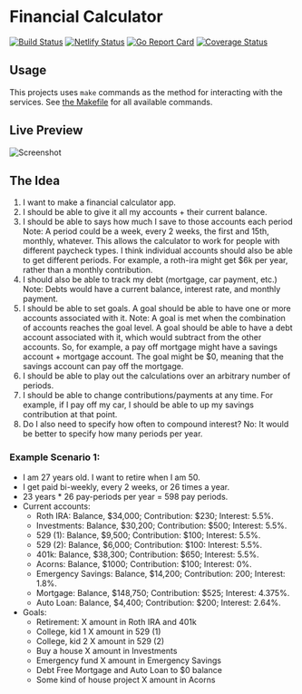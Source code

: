 # Financial Calculator

[![Build Status](https://cloud.drone.io/api/badges/JustinDFuller/financial/status.svg)](https://cloud.drone.io/JustinDFuller/financial)
[![Netlify Status](https://api.netlify.com/api/v1/badges/a0185250-911e-420e-9d10-425b29d0590b/deploy-status)](https://app.netlify.com/sites/friendly-heyrovsky-9af227/deploys)
[![Go Report Card](https://goreportcard.com/badge/github.com/JustinDFuller/financial)](https://goreportcard.com/report/github.com/JustinDFuller/financial)
[![Coverage Status](https://coveralls.io/repos/github/JustinDFuller/financial/badge.svg?branch=master)](https://coveralls.io/github/JustinDFuller/financial?branch=master)

## Usage

This projects uses `make` commands as the method for interacting with the services. See [the Makefile](./Makefile) for all available commands.

## Live Preview
![Screenshot](https://image.thum.io/get/maxAge/12/width/700/crop/400/https://friendly-heyrovsky-9af227.netlify.com/)

## The Idea
1. I want to make a financial calculator app.
2. I should be able to give it all my accounts + their current balance.
3. I should be able to says how much I save to those accounts each period
    Note: A period could be a week, every 2 weeks, the first and 15th, monthly, whatever.
      This allows the calculator to work for people with different paycheck types.
      I think individual accounts should also be able to get different periods.
      For example, a roth-ira might get $6k per year, rather than a monthly contribution.
4. I should also be able to track my debt (mortgage, car payment, etc.)
    Note: Debts would have a current balance, interest rate, and monthly payment.
5. I should be able to set goals. A goal should be able to have one or more accounts associated with it.
    Note: A goal is met when the combination of accounts reaches the goal level.
          A goal should be able to have a debt account associated with it, which would subtract from the
          other accounts. So, for example, a pay off mortgage might have a savings account + mortgage account.
          The goal might be $0, meaning that the savings account can pay off the mortgage.
6. I should be able to play out the calculations over an arbitrary number of periods.
7. I should be able to change contributions/payments at any time.
    For example, if I pay off my car, I should be able to up my savings contribution at that point.
8. Do I also need to specify how often to compound interest?
    No: It would be better to specify how many periods per year.

### Example Scenario 1:

* I am 27 years old. I want to retire when I am 50.
* I get paid bi-weekly, every 2 weeks, or 26 times a year.
* 23 years * 26 pay-periods per year = 598 pay periods.
* Current accounts:
  * Roth IRA:
      Balance, $34,000; Contribution: $230; Interest: 5.5%.
  * Investments:
      Balance, $30,200; Contribution: $500; Interest: 5.5%.
  * 529 (1):
      Balance, $9,500; Contribution: $100; Interest: 5.5%.
  * 529 (2):
      Balance, $6,000; Contribution: $100: Interest: 5.5%.
  * 401k:
      Balance, $38,300; Contribution: $650; Interest: 5.5%.
  * Acorns:
      Balance, $1000; Contribution: $100; Interest: 0%.
  * Emergency Savings:
      Balance, $14,200; Contribution: 200; Interest: 1.8%.
  * Mortgage:
      Balance, $148,750; Contribution: $525; Interest: 4.375%.
  * Auto Loan:
      Balance, $4,400; Contribution: $200; Interest: 2.64%.
* Goals:
  * Retirement:
      X amount in Roth IRA and 401k
  * College, kid 1
      X amount in 529 (1)
  * College, kid 2
      X amount in 529 (2)
  * Buy a house
      X amount in Investments
  * Emergency fund
      X amount in Emergency Savings
  * Debt Free
      Mortgage and Auto Loan to $0 balance
  * Some kind of house project
      X amount in Acorns
